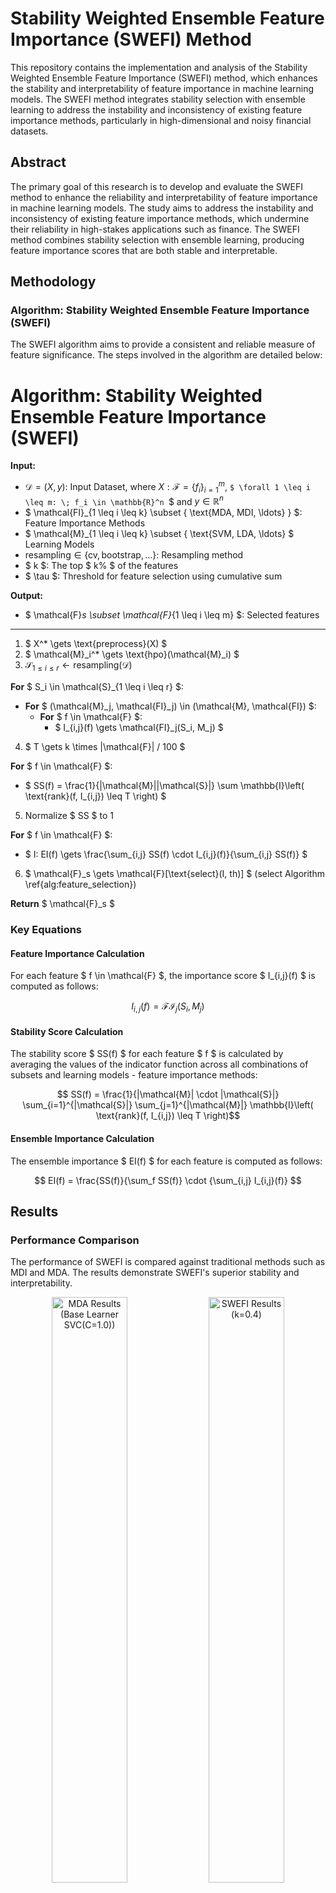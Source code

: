 # Stability Weighted Ensemble Feature Importance (SWEFI) Method

This repository contains the implementation and analysis of the Stability Weighted Ensemble Feature Importance (SWEFI) method, which enhances the stability and interpretability of feature importance in machine learning models. The SWEFI method integrates stability selection with ensemble learning to address the instability and inconsistency of existing feature importance methods, particularly in high-dimensional and noisy financial datasets.

## Abstract

The primary goal of this research is to develop and evaluate the SWEFI method to enhance the reliability and interpretability of feature importance in machine learning models. The study aims to address the instability and inconsistency of existing feature importance methods, which undermine their reliability in high-stakes applications such as finance. The SWEFI method combines stability selection with ensemble learning, producing feature importance scores that are both stable and interpretable.

## Methodology

### Algorithm: Stability Weighted Ensemble Feature Importance (SWEFI)

The SWEFI algorithm aims to provide a consistent and reliable measure of feature significance. The steps involved in the algorithm are detailed below:

# Algorithm: Stability Weighted Ensemble Feature Importance (SWEFI)

**Input:**
- $` \mathcal{D} = (X, y) `$: Input Dataset, where $`X: \mathcal{F} = \{ f_i \}_{i=1}^m `$, `$ \forall 1 \leq i \leq m: \; f_i \in \mathbb{R}^n `$ and $` y \in \mathbb{R}^n `$
- $ \mathcal{FI}_{1 \leq i \leq k} \subset \{ \text{MDA, MDI, \ldots} \} $: Feature Importance Methods
- $ \mathcal{M}_{1 \leq i \leq k} \subset \{ \text{SVM, LDA, \ldots} $ Learning Models
- $\text{resampling} \in \{ \text{cv}, \text{bootstrap}, \ldots \}$: Resampling method
- $ k $: The top $ k\% $ of the features
- $ \tau $: Threshold for feature selection using cumulative sum

**Output:**
- $ \mathcal{F}_s \subset \mathcal{F}_{1 \leq i \leq m} $: Selected features

---

1. $ X^* \gets \text{preprocess}(X) $
2. $ \mathcal{M}_i^* \gets \text{hpo}(\mathcal{M}_i) $
3. $\mathcal{S}_{1 \leq i \leq r} \gets \text{resampling}(\mathcal{D})$

**For** $ S_i \in \mathcal{S}_{1 \leq i \leq r} $:
   - **For** $ (\mathcal{M}_j, \mathcal{FI}_j) \in (\mathcal{M}, \mathcal{FI}) $:
     - **For** $ f \in \mathcal{F} $:
       - $ I_{i,j}(f) \gets \mathcal{FI}_j(S_i, M_j) $

4. $ T \gets k \times |\mathcal{F}| / 100 $

**For** $ f \in \mathcal{F} $:
   - $ SS(f) = \frac{1}{|\mathcal{M}||\mathcal{S}|} \sum \mathbb{I}\left( \text{rank}(f, I_{i,j}) \leq T \right) $

5. Normalize $ SS $ to 1

**For** $ f \in \mathcal{F} $:
   - $ I: EI(f) \gets \frac{\sum_{i,j} SS(f) \cdot I_{i,j}(f)}{\sum_{i,j} SS(f)} $

6. $ \mathcal{F}_s \gets \mathcal{F}[\text{select}(I, th)] $ (select Algorithm \ref{alg:feature_selection})

**Return** $ \mathcal{F}_s $

### Key Equations

#### Feature Importance Calculation

For each feature $ f \in \mathcal{F} $, the importance score $ I_{i,j}(f) $ is computed as follows:

```math
    I_{i,j}(f) = \mathcal{FI}_j(S_i, M_j)  
```

#### Stability Score Calculation

The stability score $ SS(f) $ for each feature $ f $ is calculated by averaging the values of the indicator function across all combinations of subsets and learning models - feature importance methods:

```math
    SS(f) = \frac{1}{|\mathcal{M}| \cdot |\mathcal{S}|} \sum_{i=1}^{|\mathcal{S}|} \sum_{j=1}^{|\mathcal{M}|} \mathbb{I}\left( \text{rank}(f, I_{i,j}) \leq T \right)
```

#### Ensemble Importance Calculation

The ensemble importance $ EI(f) $ for each feature is computed as follows:

```math
    EI(f) = \frac{SS(f)}{\sum_f SS(f)} \cdot {\sum_{i,j} I_{i,j}(f)}    
```

## Results

### Performance Comparison

The performance of SWEFI is compared against traditional methods such as MDI and MDA. The results demonstrate SWEFI's superior stability and interpretability.

<p align="center">
  <img src="figs/mda_de_prado_failed.png" alt="MDA Results (Base Learner SVC(C=1.0))" width="49%" />
  <img src="figs/swefi_success.png" alt="SWEFI Results (k=0.4)" width="49%" />
</p>

<p align="center">
  <img src="figs/mda_deprado_dataset_vertical.png" alt="MDA Results (Base Learner Linear SVM(C=0.1))" width="49%" />
  <img src="figs/swefi_success_deprado_dataset_vertical.png" alt="SWEFI Results (k=0.5)" width="49%" />
</p>

### Algorithm Stability Comparison

SWEFI demonstrates greater stability compared to previous methods.

<p align="center">
  <img src="figs/swefi_iw_0.8106529403778192_pears_0.9332877466351484.png" alt="SWEFI Stability Measures" width="95%"/>
  <img src="figs/mda_SVC_iw_0.6395884280308605_pears_0.8766601336424852.png" alt="MDA Stability Measures" width="95%"/>
</p>

<p align="center">
  <img src="figs/linear_Perceptron_iw_0.4420026941955977_pears_0.7278272656537913.png" alt="Perceptron Stability Measures" width="95%"/>
  <img src="figs/mdi_RandomForestClassifier_iw_0.12787413519166096_pears_0.22566399584442384.png" alt="MDI Stability Measures" width="95%"/>
</p>

### Weighting Strategies

Comparison between different weighting strategies applied to the dataset shows the Power weighting strategy (with $ \alpha > 1 $) achieving a higher total sum of scores on the informative features.

<p align="center">
  <img src="figs/different_weight_category_total_fi.png" alt="Total Sum of Scores for Different Weighting Strategies" width="95%"/>
  <img src="figs/weighting_strategies_swefis.png" alt="Scores for Each Feature on Different Weighting Strategies" width="95%"/>
</p>